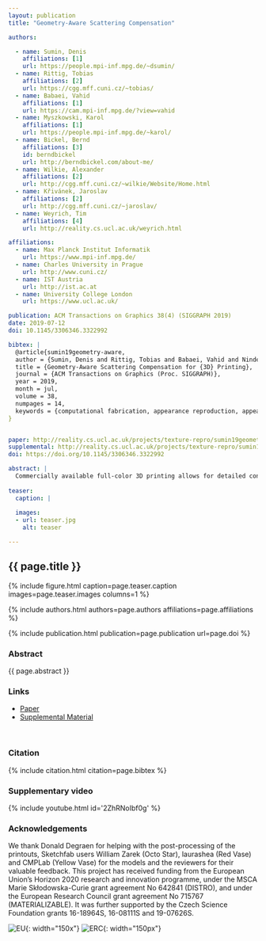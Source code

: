 ```yaml
---
layout: publication
title: "Geometry-Aware Scattering Compensation"

authors:

  - name: Sumin, Denis
    affiliations: [1]
    url: https://people.mpi-inf.mpg.de/~dsumin/
  - name: Rittig, Tobias
    affiliations: [2]
    url: https://cgg.mff.cuni.cz/~tobias/
  - name: Babaei, Vahid
    affiliations: [1]
    url: https://cam.mpi-inf.mpg.de/?view=vahid
  - name: Myszkowski, Karol
    affiliations: [1]
    url: https://people.mpi-inf.mpg.de/~karol/
  - name: Bickel, Bernd
    affiliations: [3]
    id: berndbickel
    url: http://berndbickel.com/about-me/
  - name: Wilkie, Alexander
    affiliations: [2]
    url: http://cgg.mff.cuni.cz/~wilkie/Website/Home.html
  - name: Křivánek, Jaroslav
    affiliations: [2]
    url: http://cgg.mff.cuni.cz/~jaroslav/
  - name: Weyrich, Tim
    affiliations: [4]
    url: http://reality.cs.ucl.ac.uk/weyrich.html

affiliations:
  - name: Max Planck Institut Informatik
    url: https://www.mpi-inf.mpg.de/
  - name: Charles University in Prague
    url: http://www.cuni.cz/
  - name: IST Austria
    url: http://ist.ac.at
  - name: University College London
    url: https://www.ucl.ac.uk/

publication: ACM Transactions on Graphics 38(4) (SIGGRAPH 2019)
date: 2019-07-12
doi: 10.1145/3306346.3322992

bibtex: |
  @article{sumin19geometry-aware,
  author = {Sumin, Denis and Rittig, Tobias and Babaei, Vahid and Nindel, Thomas and Wilkie, Alexander and Didyk, Piotr and Bickel, Bernd and K\v{r}iv\'anek, Jaroslav and Myszkowski, Karol and Weyrich, Tim},
  title = {Geometry-Aware Scattering Compensation for {3D} Printing},
  journal = {ACM Transactions on Graphics (Proc. SIGGRAPH)},
  year = 2019,
  month = jul,
  volume = 38,
  numpages = 14,
  keywords = {computational fabrication, appearance reproduction, appearance enhancement, sub-surface light transport, volu- metric optimization, gradient rendering},
}


paper: http://reality.cs.ucl.ac.uk/projects/texture-repro/sumin19geometry-aware-lowres.pdf
supplemental: http://reality.cs.ucl.ac.uk/projects/texture-repro/sumin19geometry-aware-suppl.zip
doi: https://doi.org/10.1145/3306346.3322992

abstract: |
  Commercially available full-color 3D printing allows for detailed control of material deposition in a volume, but an exact reproduction of a target surface appearance is hampered by the strong subsurface scattering that causes nontrivial volumetric cross-talk at the print surface. Previous work showed how an iterative optimization scheme based on accumulating absorptive materials at the surface can be used to find a volumetric distribution of print materials that closely approximates a given target appearance.
  
teaser:
  caption: |
    
  images:
  - url: teaser.jpg
    alt: teaser

---
```


## {{ page.title }}

{% include figure.html caption=page.teaser.caption images=page.teaser.images columns=1 %}

{% include authors.html authors=page.authors affiliations=page.affiliations %}

{% include publication.html publication=page.publication url=page.doi %}


### Abstract

{{ page.abstract }}

### Links

* [Paper]({{page.paper}})
* [Supplemental Material]({{page.supplemental}})

<br>

### Citation

{% include citation.html citation=page.bibtex %}

### Supplementary video

{% include youtube.html id='2ZhRNoIbf0g' %}

### Acknowledgements

We thank Donald Degraen for helping with the post-processing of the printouts, Sketchfab users William Zarek (Octo Star), laurashea (Red Vase) and CMPLab (Yellow Vase) for the models and the reviewers for their valuable feedback. This project has received funding from the European Union’s Horizon 2020 research and innovation programme, under the MSCA Marie Skłodowska-Curie grant agreement No 642841 (DISTRO), and under the European Research Council grant agreement No 715767 (MATERIALIZABLE). It was further supported by the Czech Science Foundation grants 16-18964S, 16-08111S and 19-07626S.



![EU](flag_yellow_low.jpg){: width="150x"}
![ERC](LOGO-ERC.jpg){: width="150px"}
